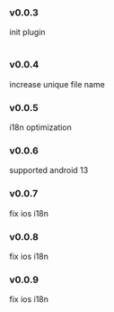 ### v0.0.3
init plugin
#
### v0.0.4
increase unique file name

### v0.0.5
i18n optimization

### v0.0.6
supported android 13

### v0.0.7
fix ios i18n

### v0.0.8
fix ios i18n

### v0.0.9
fix ios i18n
